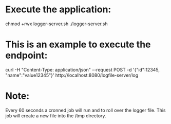 Execute the application:
========================
chmod +rwx logger-server.sh
./logger-server.sh


This is an example to execute the endpoint:
==========================================
curl -H "Content-Type: application/json" --request POST -d '{"id":12345, "name":"value12345"}' http://localhost:8080/logfile-server/log

Note:
=====
Every 60 seconds a cronned job will run and to roll over the logger file. This job will create a new file into the /tmp directory. 


